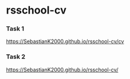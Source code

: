 # rsschool-cv

### Task 1

https://SebastianK2000.github.io/rsschool-cv/cv


### Task 2

https://SebastianK2000.github.io/rsschool-cv/

